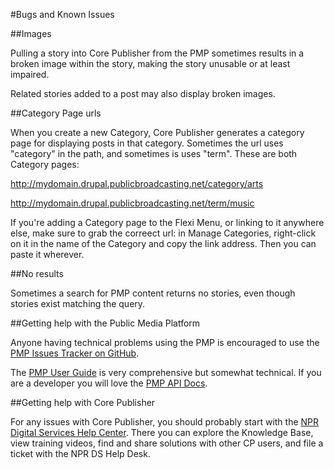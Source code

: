 #Bugs and Known Issues

##Images

Pulling a story into Core Publisher from the PMP sometimes results in a broken image within the story, making the story unusable or at least impaired.

Related stories added to a post may also display broken images.

##Category Page urls

When you create a new Category, Core Publisher generates a category page for displaying posts in that category. Sometimes the url uses "category" in the path, and sometimes is uses "term". These are both Category pages:

http://mydomain.drupal.publicbroadcasting.net/category/arts

http://mydomain.drupal.publicbroadcasting.net/term/music

If you're adding a Category page to the Flexi Menu, or  linking to it anywhere else, make sure to grab the correect url: in Manage Categories, right-click on it in the name of the Category and copy the link address. Then you can paste it wherever.

##No results

Sometimes a search for PMP content returns no stories, even though stories exist matching the query.

##Getting help with the Public Media Platform

Anyone having technical problems using the PMP is encouraged to use the [PMP Issues Tracker on GitHub](https://github.com/publicmediaplatform/pmp-issues/issues?q=is%3Aopen).

The [PMP User Guide](https://support.pmp.io/guides) is very comprehensive but somewhat technical. If you are a developer you will love the [PMP API Docs](https://support.pmp.io/docs).

##Getting help with Core Publisher

For any issues with Core Publisher, you should probably start with the [NPR Digital Services Help Center](http://digitalservices.npr.org/support). There you can explore the Knowledge Base, view training videos, find and share solutions with other CP users, and file a ticket with the NPR DS Help Desk.
